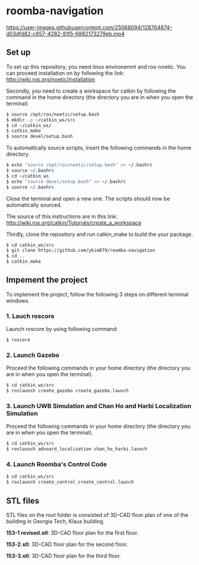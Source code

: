 # roomba-navigation

https://user-images.githubusercontent.com/25068094/128764874-d03dfd82-c857-4282-81f5-6882173279eb.mp4

## Set up
To set up this repository, you need linux environemnt and ros-noetic.
You can proceed installation on by following the link: http://wiki.ros.org/noetic/Installation

Secondly, you need to create a workspace for catkin by following the command in the home directory (the directory you are in when you open the terminal)
```bash
$ source /opt/ros/noetic/setup.bash
$ mkdir -p ~/catkin_ws/src
$ cd ~/catkin_ws/
$ catkin_make
$ source devel/setup.bash
```
To automatically source scripts, insert the following commands in the home directory.
```bash
$ echo "source /opt/ros/noetic/setup.bash" >> ~/.bashrc
$ source ~/.bashrc
$ cd ~/catkin_ws
$ echo "source devel/setup.bash" >> ~/.bashrc
$ source ~/.bashrc
```
Close the terminal and open a new one. The scripts should now be automatically sourced.

The source of this instructions are in this link: http://wiki.ros.org/catkin/Tutorials/create_a_workspace


Thirdly, clone the repository and run catkin_make to build the your package. 

```bash
$ cd catkin_ws/src
$ git clone https://github.com/ykim879/roomba-navigation
$ cd ..
$ catkin_make
```
## Impement the project
To implement the project, follow the following 3 steps on different terminal windows.
### 1. Lauch roscore
Launch roscore by using following command:
```bash
$ roscore
```
### 2. Launch Gazebo
Proceed the following commands in your home directory (the directory you are in when you open the terminal).
```bash
$ cd catkin_ws/src
$ roslaunch create_gazebo create_gazebo.launch
```
### 3. Launch UWB Simulation and Chan Ho and Harbi Localization Simulation 
Proceed the following commands in your home directory (the directory you are in when you open the terminal).
```bash
$ cd catkin_ws/src
$ roslaunch advoard_localization chan_ho_harbi.launch
```
### 4. Launch Roomba's Control Code

```bash
$ cd catkin_ws/src
$ roslaunch create_control create_control.launch
```

## STL files
STL files on the root folder is consisted of 3D-CAD floor plan of one of the building in Georgia Tech, Klaus building.

**153-1 revised.stl**: 3D-CAD floor plan for the first floor.

**153-2.stl**: 3D-CAD floor plan for the second floor.

**153-3.stl**: 3D-CAD floor plan for the third floor.
